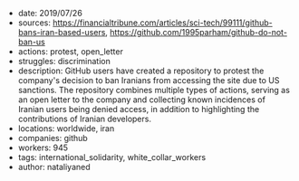 - date: 2019/07/26
- sources: https://financialtribune.com/articles/sci-tech/99111/github-bans-iran-based-users, https://github.com/1995parham/github-do-not-ban-us
- actions: protest, open_letter
- struggles: discrimination
- description: GitHub users have created a repository to protest the company's decision to ban Iranians from accessing the site due to US sanctions. The repository combines multiple types of actions, serving as an open letter to the company and collecting known incidences of Iranian users being denied access, in addition to highlighting the contributions of Iranian developers. 
- locations: worldwide, iran
- companies: github
- workers: 945
- tags: international_solidarity, white_collar_workers
- author: nataliyaned
